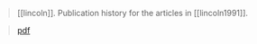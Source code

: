 > [[lincoln]]. Publication history for the articles in [[lincoln1991]].

> [pdf](a/lincoln1991-acknowledgments.pdf)